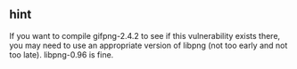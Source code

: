 ## hint

If you want to compile gifpng-2.4.2 to see if this vulnerability exists there, you may need to use an appropriate version of libpng (not too early and not too late). libpng-0.96 is fine. 

